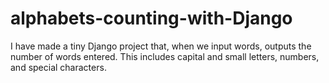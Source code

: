 # alphabets-counting-with-Django
I have made a tiny Django project that, when we input words, outputs the number of words entered. This includes capital and small letters, numbers, and special characters. 
